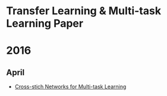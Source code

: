 # Transfer Learning & Multi-task Learning Paper

# 2016

## April
- [Cross-stich Networks for Multi-task Learning](https://arxiv.org/abs/1604.03539)
